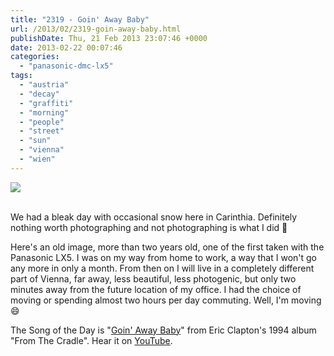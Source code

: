```yaml
---
title: "2319 - Goin' Away Baby"
url: /2013/02/2319-goin-away-baby.html
publishDate: Thu, 21 Feb 2013 23:07:46 +0000
date: 2013-02-22 00:07:46
categories: 
  - "panasonic-dmc-lx5"
tags: 
  - "austria"
  - "decay"
  - "graffiti"
  - "morning"
  - "people"
  - "street"
  - "sun"
  - "vienna"
  - "wien"
---
```

<div class="container">
<div class="center"><a target="_blank" href="https://d25zfm9zpd7gm5.cloudfront.net/1200x1200/2011/20110330_183220_lr.jpg"><img src="https://d25zfm9zpd7gm5.cloudfront.net/0600x0600/2011/20110330_183220_lr.jpg" /></a></div>
</div>
<br />

We had a bleak day with occasional snow here in Carinthia. Definitely nothing worth photographing and not photographing is what I did 🙂

 Here's an old image, more than two years old, one of the first taken with the Panasonic LX5. I was on my way from home to work, a way that I won't go any more in only a month. From then on I will live in a completely different part of Vienna, far away, less beautiful, less photogenic, but only two minutes away from the future location of my office. I had the choice of moving or spending almost two hours per day commuting. Well, I'm moving 😄

The Song of the Day is "<a href="http://www.lyricsmode.com/lyrics/e/eric_clapton/goin_away_baby.html" target="_blank">Goin' Away Baby</a>" from Eric Clapton's 1994 album "From The Cradle". Hear it on <a href="http://www.youtube.com/watch?v=JBV6YWxJrQU" target="_blank">YouTube</a>.
